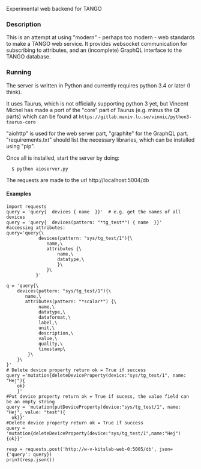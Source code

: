 Experimental web backend for TANGO


### Description

This is an attempt at using "modern" - perhaps too modern - web standards to make a TANGO web service. It provides websocket communication for subscribing to attributes, and an (incomplete) GraphQL interface to the TANGO database.

### Running

The server is written in Python and currently requires python 3.4 or later (I think).

It uses Taurus, which is not officially supporting python 3 yet, but Vincent Michel has made a port of the "core" part of Taurus (e.g. minus the Qt parts) which can be found at `https://gitlab.maxiv.lu.se/vinmic/python3-taurus-core`

"aiohttp" is used for the web server part, "graphite" for the GraphQL part. "requirements.txt" should list the necessary libraries, which can be installed using "pip".

Once all is installed, start the server by doing:

```
  $ python aioserver.py
```

The requests are made to the url http://localhost:5004/db

#### Examples

```
import requests
query = 'query{  devices { name  }}'  # e.g. get the names of all devices
query = 'query{  devices(pattern: "*tg_test*") { name  }}'
#accessing attributes:
query='query{\
			devices(pattern: "sys/tg_test/1"){\
			   name,\
			   attributes {\
				   name,\
				   datatype,\
				   }\
			   }\
		   }'

q = 'query{\
	devices(pattern: "sys/tg_test/1"){\
	   name,\
	   attributes(pattern: "*scalar*") {\
			name,\
			datatype,\
			dataformat,\
			label,\
			unit,\
			description,\
			value,\
			quality,\
			timestamp\
		}\
	}\
}'
# Delete device property return ok = True if success
query ='mutation{deleteDeviceProperty(device:"sys/tg_test/1", name: "Hej"){
  	ok}
	}'
#Put device property return ok = True if sucess, the value field can be an empty string
query = 'mutation{putDeviceProperty(device:"sys/tg_test/1", name: "Hej", value: "test"){
  ok}}'
#Delete device property return ok = True if success
query = 'mutation{deleteDeviceProperty(device:"sys/tg_test/1",name:"Hej"){ok}}' 

resp = requests.post('http://w-v-kitslab-web-0:5005/db', json={'query': query})
print(resp.json())
```


